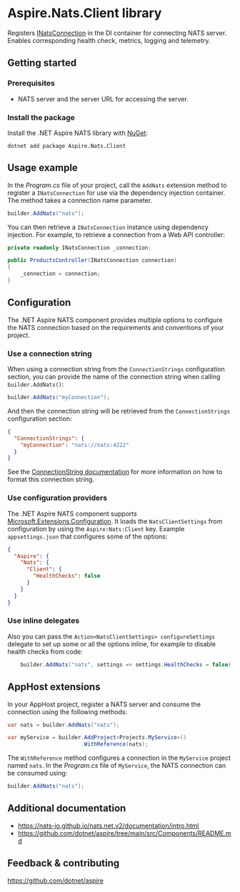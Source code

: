 # Aspire.Nats.Client library

Registers [INatsConnection](https://nats-io.github.io/nats.net.v2/api/NATS.Client.Core.INatsConnection.html) in the DI container for connecting NATS server. Enables corresponding health check, metrics, logging and telemetry.

## Getting started

### Prerequisites

- NATS server and the server URL for accessing the server.

### Install the package

Install the .NET Aspire NATS library with [NuGet](https://www.nuget.org):

```dotnetcli
dotnet add package Aspire.Nats.Client
```

## Usage example

In the _Program.cs_ file of your project, call the `AddNats` extension method to register a `INatsConnection` for use via the dependency injection container. The method takes a connection name parameter.

```csharp
builder.AddNats("nats");
```

You can then retrieve a `INatsConnection` instance using dependency injection. For example, to retrieve a connection from a Web API controller:

```csharp
private readonly INatsConnection _connection;

public ProductsController(INatsConnection connection)
{
    _connection = connection;
}
```

## Configuration

The .NET Aspire NATS component provides multiple options to configure the NATS connection based on the requirements and conventions of your project.

### Use a connection string

When using a connection string from the `ConnectionStrings` configuration section, you can provide the name of the connection string when calling `builder.AddNats()`:

```csharp
builder.AddNats("myConnection");
```

And then the connection string will be retrieved from the `ConnectionStrings` configuration section:

```json
{
  "ConnectionStrings": {
    "myConnection": "nats://nats:4222"
  }
}
```

See the [ConnectionString documentation](https://docs.nats.io/using-nats/developer/connecting#nats-url) for more information on how to format this connection string.

### Use configuration providers

The .NET Aspire NATS component supports [Microsoft.Extensions.Configuration](https://learn.microsoft.com/dotnet/api/microsoft.extensions.configuration). It loads the `NatsClientSettings` from configuration by using the `Aspire:Nats:Client` key. Example `appsettings.json` that configures some of the options:

```json
{
  "Aspire": {
    "Nats": {
      "Client": {
        "HealthChecks": false
      }
    }
  }
}
```

### Use inline delegates

Also you can pass the `Action<NatsClientSettings> configureSettings` delegate to set up some or all the options inline, for example to disable health checks from code:

```csharp
    builder.AddNats("nats", settings => settings.HealthChecks = false);
```

## AppHost extensions

In your AppHost project, register a NATS server and consume the connection using the following methods:

```csharp
var nats = builder.AddNats("nats");

var myService = builder.AddProject<Projects.MyService>()
                       .WithReference(nats);
```

The `WithReference` method configures a connection in the `MyService` project named `nats`. In the _Program.cs_ file of `MyService`, the NATS connection can be consumed using:

```csharp
builder.AddNats("nats");
```

## Additional documentation

* https://nats-io.github.io/nats.net.v2/documentation/intro.html
* https://github.com/dotnet/aspire/tree/main/src/Components/README.md

## Feedback & contributing

https://github.com/dotnet/aspire
